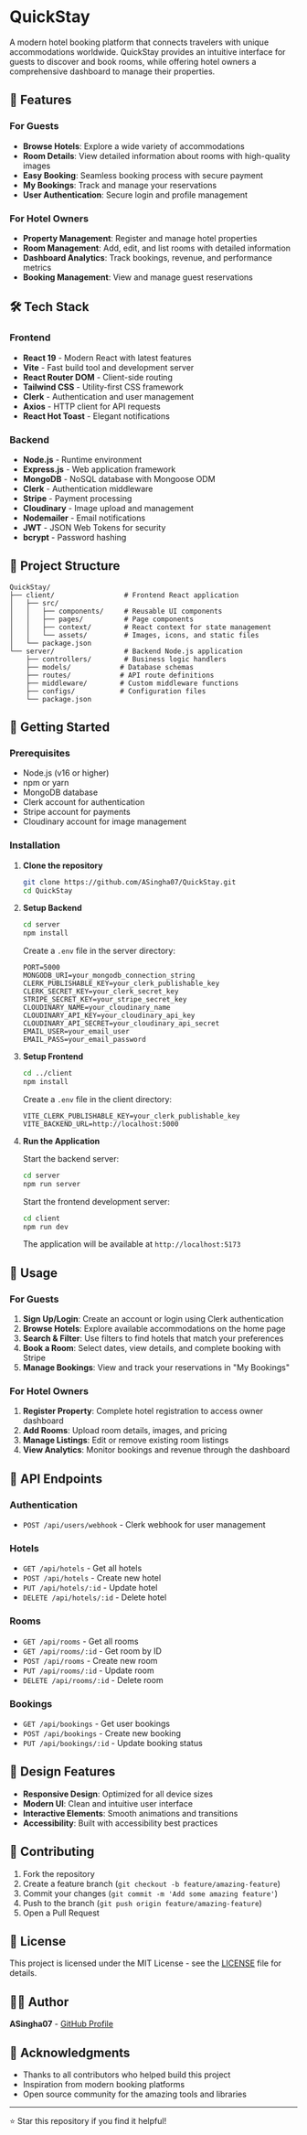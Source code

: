 # QuickStay

A modern hotel booking platform that connects travelers with unique accommodations worldwide. QuickStay provides an intuitive interface for guests to discover and book rooms, while offering hotel owners a comprehensive dashboard to manage their properties.

## 🏨 Features

### For Guests

- **Browse Hotels**: Explore a wide variety of accommodations
- **Room Details**: View detailed information about rooms with high-quality images
- **Easy Booking**: Seamless booking process with secure payment
- **My Bookings**: Track and manage your reservations
- **User Authentication**: Secure login and profile management

### For Hotel Owners

- **Property Management**: Register and manage hotel properties
- **Room Management**: Add, edit, and list rooms with detailed information
- **Dashboard Analytics**: Track bookings, revenue, and performance metrics
- **Booking Management**: View and manage guest reservations

## 🛠️ Tech Stack

### Frontend

- **React 19** - Modern React with latest features
- **Vite** - Fast build tool and development server
- **React Router DOM** - Client-side routing
- **Tailwind CSS** - Utility-first CSS framework
- **Clerk** - Authentication and user management
- **Axios** - HTTP client for API requests
- **React Hot Toast** - Elegant notifications

### Backend

- **Node.js** - Runtime environment
- **Express.js** - Web application framework
- **MongoDB** - NoSQL database with Mongoose ODM
- **Clerk** - Authentication middleware
- **Stripe** - Payment processing
- **Cloudinary** - Image upload and management
- **Nodemailer** - Email notifications
- **JWT** - JSON Web Tokens for security
- **bcrypt** - Password hashing

## 📁 Project Structure

```
QuickStay/
├── client/                 # Frontend React application
│   ├── src/
│   │   ├── components/     # Reusable UI components
│   │   ├── pages/          # Page components
│   │   ├── context/        # React context for state management
│   │   └── assets/         # Images, icons, and static files
│   └── package.json
└── server/                 # Backend Node.js application
    ├── controllers/        # Business logic handlers
    ├── models/            # Database schemas
    ├── routes/            # API route definitions
    ├── middleware/        # Custom middleware functions
    ├── configs/           # Configuration files
    └── package.json
```

## 🚀 Getting Started

### Prerequisites

- Node.js (v16 or higher)
- npm or yarn
- MongoDB database
- Clerk account for authentication
- Stripe account for payments
- Cloudinary account for image management

### Installation

1. **Clone the repository**

   ```bash
   git clone https://github.com/ASingha07/QuickStay.git
   cd QuickStay
   ```

2. **Setup Backend**

   ```bash
   cd server
   npm install
   ```

   Create a `.env` file in the server directory:

   ```env
   PORT=5000
   MONGODB_URI=your_mongodb_connection_string
   CLERK_PUBLISHABLE_KEY=your_clerk_publishable_key
   CLERK_SECRET_KEY=your_clerk_secret_key
   STRIPE_SECRET_KEY=your_stripe_secret_key
   CLOUDINARY_NAME=your_cloudinary_name
   CLOUDINARY_API_KEY=your_cloudinary_api_key
   CLOUDINARY_API_SECRET=your_cloudinary_api_secret
   EMAIL_USER=your_email_user
   EMAIL_PASS=your_email_password
   ```

3. **Setup Frontend**

   ```bash
   cd ../client
   npm install
   ```

   Create a `.env` file in the client directory:

   ```env
   VITE_CLERK_PUBLISHABLE_KEY=your_clerk_publishable_key
   VITE_BACKEND_URL=http://localhost:5000
   ```

4. **Run the Application**

   Start the backend server:

   ```bash
   cd server
   npm run server
   ```

   Start the frontend development server:

   ```bash
   cd client
   npm run dev
   ```

   The application will be available at `http://localhost:5173`

## 📱 Usage

### For Guests

1. **Sign Up/Login**: Create an account or login using Clerk authentication
2. **Browse Hotels**: Explore available accommodations on the home page
3. **Search & Filter**: Use filters to find hotels that match your preferences
4. **Book a Room**: Select dates, view details, and complete booking with Stripe
5. **Manage Bookings**: View and track your reservations in "My Bookings"

### For Hotel Owners

1. **Register Property**: Complete hotel registration to access owner dashboard
2. **Add Rooms**: Upload room details, images, and pricing
3. **Manage Listings**: Edit or remove existing room listings
4. **View Analytics**: Monitor bookings and revenue through the dashboard

## 🔧 API Endpoints

### Authentication

- `POST /api/users/webhook` - Clerk webhook for user management

### Hotels

- `GET /api/hotels` - Get all hotels
- `POST /api/hotels` - Create new hotel
- `PUT /api/hotels/:id` - Update hotel
- `DELETE /api/hotels/:id` - Delete hotel

### Rooms

- `GET /api/rooms` - Get all rooms
- `GET /api/rooms/:id` - Get room by ID
- `POST /api/rooms` - Create new room
- `PUT /api/rooms/:id` - Update room
- `DELETE /api/rooms/:id` - Delete room

### Bookings

- `GET /api/bookings` - Get user bookings
- `POST /api/bookings` - Create new booking
- `PUT /api/bookings/:id` - Update booking status

## 🎨 Design Features

- **Responsive Design**: Optimized for all device sizes
- **Modern UI**: Clean and intuitive user interface
- **Interactive Elements**: Smooth animations and transitions
- **Accessibility**: Built with accessibility best practices


## 🤝 Contributing

1. Fork the repository
2. Create a feature branch (`git checkout -b feature/amazing-feature`)
3. Commit your changes (`git commit -m 'Add some amazing feature'`)
4. Push to the branch (`git push origin feature/amazing-feature`)
5. Open a Pull Request

## 📄 License

This project is licensed under the MIT License - see the [LICENSE](LICENSE) file for details.

## 👨‍💻 Author

**ASingha07** - [GitHub Profile](https://github.com/ASingha07)

## 🙏 Acknowledgments

- Thanks to all contributors who helped build this project
- Inspiration from modern booking platforms
- Open source community for the amazing tools and libraries

---

⭐ Star this repository if you find it helpful!
